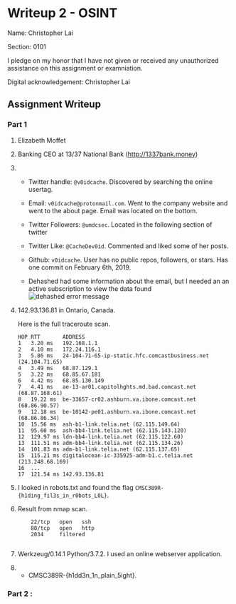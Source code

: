# Writeup 2 - OSINT

Name: Christopher Lai

Section: 0101

I pledge on my honor that I have not given or received any unauthorized assistance on this assignment or examniation.

Digital acknowledgement: Christopher Lai

## Assignment Writeup

### Part 1 

1. Elizabeth Moffet

2. Banking CEO at 13/37 National Bank  (http://1337bank.money) 

3.  - Twitter handle: ```@v0idcache```.  Discovered by searching the online usertag.

    - Email: ```v0idcache@protonmail.com```.  Went to the company website and went to the about page.  Email was located on the bottom.

    - Twitter Followers: ```@umdcsec```.  Located in the following section of twitter

    - Twitter Like: ```@CacheDev0id```.  Commented and liked some of her posts.

    - Github: ```v0idcache```.  User has no public repos, followers, or stars.  Has one commit on February 6th, 2019.

    - Dehashed had some information about the email, but I needed an an active subscription to view the data found ![dehashed error message](https://i.imgur.com/GYC1MTU.png)

4. 142.93.136.81 in Ontario, Canada.

    Here is the full traceroute scan.

    ```TRACEROUTE (using port 139/tcp)
    HOP RTT       ADDRESS
    1   3.20 ms   192.168.1.1
    2   4.10 ms   172.24.116.1
    3   5.86 ms   24-104-71-65-ip-static.hfc.comcastbusiness.net (24.104.71.65)
    4   3.49 ms   68.87.129.1
    5   3.22 ms   68.85.67.181
    6   4.42 ms   68.85.130.149
    7   4.41 ms   ae-13-ar01.capitolhghts.md.bad.comcast.net (68.87.168.61)
    8   19.22 ms  be-33657-cr02.ashburn.va.ibone.comcast.net (68.86.90.57)
    9   12.18 ms  be-10142-pe01.ashburn.va.ibone.comcast.net (68.86.86.34)
    10  15.56 ms  ash-b1-link.telia.net (62.115.149.64)
    11  95.60 ms  ash-bb4-link.telia.net (62.115.143.120)
    12  129.97 ms ldn-bb4-link.telia.net (62.115.122.60)
    13  111.51 ms adm-bb4-link.telia.net (62.115.134.26)
    14  101.83 ms adm-b1-link.telia.net (62.115.137.65)
    15  115.21 ms digitalocean-ic-335925-adm-b1.c.telia.net (213.248.68.169)
    16  ...
    17  121.54 ms 142.93.136.81
    
5. I looked in robots.txt and found the flag ```CMSC389R-{h1ding_fil3s_in_r0bots_L0L}```.

6. Result from nmap scan. 

    ``` PORT     STATE SERVICE
        22/tcp   open   ssh
        80/tcp   open   http
        2034     filtered
   

7. Werkzeug/0.14.1 Python/3.7.2.  I used an online webserver application.

8.  - CMSC389R-{h1dd3n_1n_plain_5ight}. 

### Part 2 :

